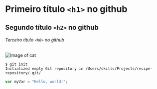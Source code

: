 # Primeiro título `<h1>` no github
## Segundo título `<h2>` no github

###### Terceiro título `<h6>` no github

![Image of cat](https://media.wired.com/photos/593371bf283bfc394dcbf689/master/w_1920,c_limit/socialite.jpg)

```
$ git init
Initialized empty Git repository in /Users/skills/Projects/recipe-repository/.git/
```

``` javascript
var myVar = "Hello, world!";
```
